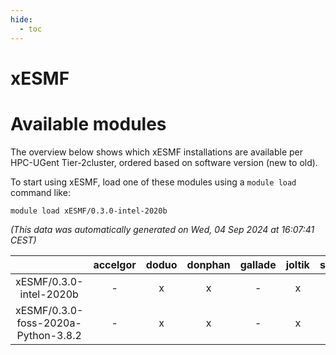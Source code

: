 ```yaml
---
hide:
  - toc
---
```


xESMF
=====

# Available modules


The overview below shows which xESMF installations are available per HPC-UGent Tier-2cluster, ordered based on software version (new to old).

To start using xESMF, load one of these modules using a `module load` command like:

```shell
module load xESMF/0.3.0-intel-2020b
```

*(This data was automatically generated on Wed, 04 Sep 2024 at 16:07:41 CEST)*  

| |accelgor|doduo|donphan|gallade|joltik|shinx|skitty|
| :---: | :---: | :---: | :---: | :---: | :---: | :---: | :---: |
|xESMF/0.3.0-intel-2020b|-|x|x|-|x|-|x|
|xESMF/0.3.0-foss-2020a-Python-3.8.2|-|x|x|-|x|-|x|

